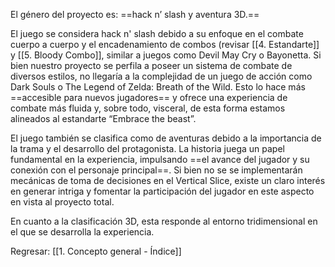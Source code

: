 
El género del proyecto es: ==hack n’ slash y aventura 3D.==

El juego se considera hack n' slash debido a su enfoque en el combate cuerpo a cuerpo y el encadenamiento de combos (revisar [[4. Estandarte]] y [[5. Bloody Combo]], similar a juegos como Devil May Cry o Bayonetta. Si bien nuestro proyecto se perfila a poseer un sistema de combate de diversos estilos, no llegaría a la complejidad de un juego de acción como Dark Souls o The Legend of Zelda: Breath of the Wild. Esto lo hace más ==accesible para nuevos jugadores== y ofrece una experiencia de combate más fluida y, sobre todo, visceral, de esta forma estamos alineados al estandarte “Embrace the beast”.

El juego también se clasifica como de aventuras debido a la importancia de la trama y el desarrollo del protagonista. La historia juega un papel fundamental en la experiencia, impulsando ==el avance del jugador y su conexión con el personaje principal==. Si bien no se se implementarán mecánicas de toma de decisiones en el Vertical Slice, existe un claro interés en generar intriga y fomentar la participación del jugador en este aspecto en vista al proyecto total.

En cuanto a la clasificación 3D, esta responde al entorno tridimensional en el que se desarrolla la experiencia.


Regresar: [[1. Concepto general - Índice]]